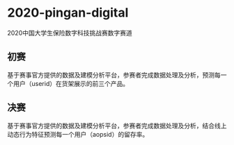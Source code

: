 # 2020-pingan-digital
2020中国大学生保险数字科技挑战赛数字赛道

## 初赛
基于赛事官方提供的数据及建模分析平台，参赛者完成数据处理及分析，预测每一个用户（userid）在货架展示的前三个产品。

## 决赛
基于赛事官方提供的数据及建模分析平台，参赛者完成数据处理及分析，结合线上动态行为特征预测每一个用户（aopsid）的留存率。
